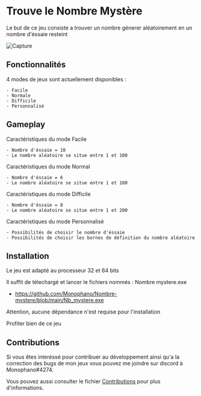 # Trouve le Nombre Mystère
Le but de ce jeu consiste a trouver un nombre génerer aléatoirement en un nombre d'éssaie resteint

![Capture](https://user-images.githubusercontent.com/89103355/222270825-d832e829-3ab4-4137-9de0-c98b56e1d1b9.PNG)

## Fonctionnalités
4 modes de jeux sont actuellement disponibles :

    - Facile
    - Normale
    - Difficile
    - Personnalisé

## Gameplay
Caractéristiques du mode Facile

    - Nombre d'éssaie = 10
    - Le nombre aléatoire se situe entre 1 et 100

Caractéristiques du mode Normal

    - Nombre d'éssaie = 6
    - Le nombre aléatoire se situe entre 1 et 100

Caractéristiques du mode Difficile

    - Nombre d'éssaie = 8
    - Le nombre aléatoire se situe entre 1 et 200

Caractéristiques du mode Personnalisé

    - Possibilités de choisir le nombre d'éssaie
    - Possibilités de choisir les bornes de définition du nombre aléatoire
    
## Installation
Le jeu est adapté au processeur 32 et 64 bits

Il suffit de télechargé et lancer le fichiers nommés : Nombre mystere.exe

* https://github.com/Monophano/Nombre-mystere/blob/main/Nb_mystere.exe

Attention, aucune dépendance n'est requise pour l'installation

Profiter bien de ce jeu

## Contributions
Si vous êtes interéssé pour contribuer au développement ainsi qu'a la correction des bugs de mon jeux
vous pouvez me joindre sur discord à Monophano#4274.

Vous pouvez aussi consulter le fichier [Contributions](./Contribution.md) pour plus d'informations.
